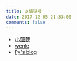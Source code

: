 ```yaml
---
title: 友情链接
date: 2017-12-05 21:33:00
comments: false
---
```


* [小菠萝](http://www.bololopie.com/)
* [wenle](https://gwenle.github.io/gitblog/)
* [Fy's blog](http://www.fyscu.xyz/)
